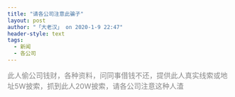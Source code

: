 ```yaml
---
title: "请各公司注意此骗子"
layout: post
author: "「大老汉」 on 2020-1-9 22:47"
header-style: text
tags:
  - 新闻
  - 各公司
---
```


<head></head>
<body>
 <font color="#878787"><font face="Tahoma, &amp;quot"><font style="font-size:16px">此人偷公司钱财，各种资料，问同事借钱不还，提供此人真实线索或地址5W披索，抓到此人20W披索，请各公司注意这种人渣</font></font></font>
 <br> 
 <font color="#878787"><font face="Tahoma, &amp;quot"><font style="font-size:16px"><br> </font></font></font>
 <br>
</body>


